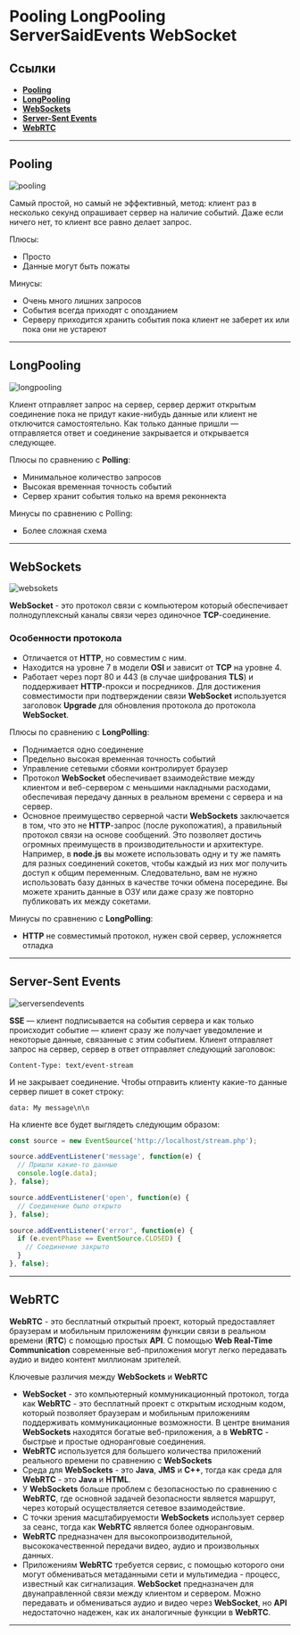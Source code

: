 # **Pooling LongPooling ServerSaidEvents WebSocket**

## **Ссылки**

* [**Pooling**](#pooling)
* [**LongPooling**](#longpooling)
* [**WebSockets**](#websockets)
* [**Server-Sent Events**](#server-sent-events)
* [**WebRTC**](#webrtc)

***

## **Pooling**

![pooling](../../images/pooling.png)

Самый простой, но самый не эффективный, метод: клиент раз в несколько секунд опрашивает сервер на наличие событий. Даже если ничего нет, то клиент все равно делает запрос.

Плюсы:

* Просто
* Данные могут быть пожаты

Минусы:

* Очень много лишних запросов
* События всегда приходят с опозданием
* Серверу приходится хранить события пока клиент не заберет их или пока они не устареют

***

## **LongPooling**

![longpooling](../../images/longpooling.png)

Клиент отправляет запрос на сервер, сервер держит открытым соединение пока не придут какие-нибудь данные или клиент не отключится самостоятельно. Как только данные пришли — отправляется ответ и соединение закрывается и открывается следующее.

Плюсы по сравнению с **Polling**:

* Минимальное количество запросов
* Высокая временная точность событий
* Сервер хранит события только на время реконнекта

Минусы по сравнению с Polling:

* Более сложная схема

***

## **WebSockets**

![websokets](../../images/websokets.png)

**WebSocket** - это протокол связи с компьютером который обеспечивает полнодуплексный каналы связи через одиночное **TCP**-соединение.

### **Особенности протокола**

* Отличается от **HTTP**, но совместим с ним.
* Находится на уровне 7 в модели **OSI** и зависит от **TCP** на уровне 4.
* Работает через порт 80 и 443 (в случае шифрования **TLS**) и поддерживает **HTTP**-прокси и посредников. Для достижения совместимости при подтверждении связи **WebSocket** используется заголовок **Upgrade** для обновления протокола до протокола **WebSocket**.

Плюсы по сравнению с **LongPolling**:

* Поднимается одно соединение
* Предельно высокая временная точность событий
* Управление сетевыми сбоями контролирует браузер
* Протокол **WebSocket** обеспечивает взаимодействие между клиентом и веб-сервером с меньшими накладными расходами, обеспечивая передачу данных в реальном времени с сервера и на сервер.
* Основное преимущество серверной части **WebSockets** заключается в том, что это не **HTTP**-запрос (после рукопожатия), а правильный протокол связи на основе сообщений. Это позволяет достичь огромных преимуществ в производительности и архитектуре. Например, в **node.js** вы можете использовать одну и ту же память для разных соединений сокетов, чтобы каждый из них мог получить доступ к общим переменным. Следовательно, вам не нужно использовать базу данных в качестве точки обмена посередине. Вы можете хранить данные в ОЗУ или даже сразу же повторно публиковать их между сокетами.

Минусы по сравнению с **LongPolling**:

* **HTTP** не совместимый протокол, нужен свой сервер, усложняется отладка

***

## **Server-Sent Events**

![serversendevents](../../images/serversaidevents.png)

**SSE** — клиент подписывается на события сервера и как только происходит событие — клиент сразу же получает уведомление и некоторые данные, связанные с этим событием.
Клиент отправляет запрос на сервер, сервер в ответ отправляет следующий заголовок:

`Content-Type: text/event-stream`

И не закрывает соединение. Чтобы отправить клиенту какие-то данные сервер пишет в сокет строку:

`data: My message\n\n`

На клиенте все будет выглядеть следующим образом:

````js
const source = new EventSource('http://localhost/stream.php');

source.addEventListener('message', function(e) {
  // Пришли какие-то данные
  console.log(e.data);
}, false);

source.addEventListener('open', function(e) {
  // Соединение было открыто
}, false);

source.addEventListener('error', function(e) {
  if (e.eventPhase == EventSource.CLOSED) {
    // Соединение закрыто
  }
}, false);
````

***

## **WebRTC**

**WebRTC** - это бесплатный открытый проект, который предоставляет браузерам и мобильным приложениям функции связи в реальном времени (**RTC**) с помощью простых **API**.
С помощью **Web Real-Time Communication** современные веб-приложения могут легко передавать аудио и видео контент миллионам зрителей.

Ключевые различия между **WebSockets** и **WebRTC**

* **WebSocket** - это компьютерный коммуникационный протокол, тогда как **WebRTC** - это бесплатный проект с открытым исходным кодом, который позволяет браузерам и мобильным приложениям поддерживать коммуникационные возможности.
В центре внимания **WebSockets** находятся богатые веб-приложения, а в **WebRTC** - быстрые и простые одноранговые соединения.
* **WebRTC** используется для большего количества приложений реального времени по сравнению с **WebSockets**
* Среда для **WebSockets** - это **Java**, **JMS** и **C++**, тогда как среда для **WebRTC** - это **Java** и **HTML**.
* У **WebSockets** больше проблем с безопасностью по сравнению с **WebRTC**, где основной задачей безопасности является маршрут, через который осуществляется сетевое взаимодействие.
* С точки зрения масштабируемости **WebSockets** использует сервер за сеанс, тогда как **WebRTC** является более одноранговым.
* **WebRTC** предназначен для высокопроизводительной, высококачественной передачи видео, аудио и произвольных данных.
* Приложениям **WebRTC** требуется сервис, с помощью которого они могут обмениваться метаданными сети и мультимедиа - процесс, известный как сигнализация. **WebSocket** предназначен для двунаправленной связи между клиентом и сервером. Можно передавать и обмениваться аудио и видео через **WebSocket**, но **API** недостаточно надежен, как их аналогичные функции в **WebRTC**.

***
